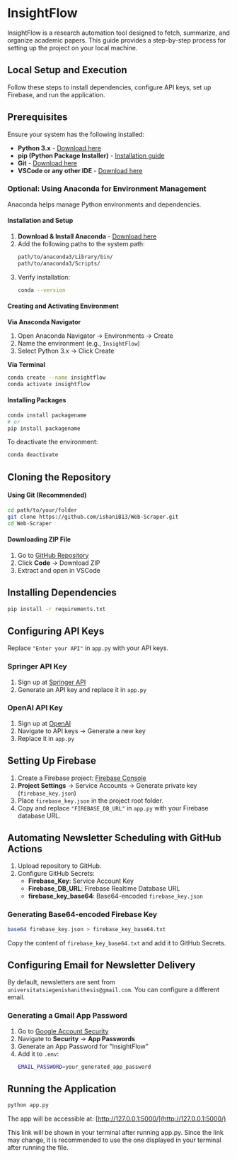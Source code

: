 # InsightFlow

InsightFlow is a research automation tool designed to fetch, summarize, and organize academic papers. This guide provides a step-by-step process for setting up the project on your local machine.

## Local Setup and Execution

Follow these steps to install dependencies, configure API keys, set up Firebase, and run the application.

## Prerequisites

Ensure your system has the following installed:

- **Python 3.x** - [Download here](https://www.python.org/downloads/)
- **pip (Python Package Installer)** - [Installation guide](https://pip.pypa.io/en/stable/installation/)
- **Git** - [Download here](https://git-scm.com/downloads)
- **VSCode or any other IDE** - [Download here](https://code.visualstudio.com/download)

### Optional: Using Anaconda for Environment Management

Anaconda helps manage Python environments and dependencies.

#### Installation and Setup

1. **Download & Install Anaconda** - [Download here](https://www.anaconda.com/download/)
2. Add the following paths to the system path:
   ```sh
   path/to/anaconda3/Library/bin/
   path/to/anaconda3/Scripts/
   ```
3. Verify installation:
   ```sh
   conda --version
   ```

#### Creating and Activating Environment

**Via Anaconda Navigator**
1. Open Anaconda Navigator → Environments → Create
2. Name the environment (e.g., `InsightFlow`)
3. Select Python 3.x → Click Create

**Via Terminal**
```sh
conda create --name insightflow
conda activate insightflow
```

#### Installing Packages
```sh
conda install packagename
# or
pip install packagename
```

To deactivate the environment:
```sh
conda deactivate
```

## Cloning the Repository

#### Using Git (Recommended)
```sh
cd path/to/your/folder
git clone https://github.com/ishaniB13/Web-Scraper.git
cd Web-Scraper
```

#### Downloading ZIP File
1. Go to [GitHub Repository](https://github.com/ishaniB13/Web-Scraper)
2. Click **Code** → Download ZIP
3. Extract and open in VSCode

## Installing Dependencies
```sh
pip install -r requirements.txt
```

## Configuring API Keys
Replace `"Enter your API"` in `app.py` with your API keys.

### Springer API Key
1. Sign up at [Springer API](https://dev.springernature.com/)
2. Generate an API key and replace it in `app.py`

### OpenAI API Key
1. Sign up at [OpenAI](https://platform.openai.com/signup/)
2. Navigate to API keys → Generate a new key
3. Replace it in `app.py`

## Setting Up Firebase

1. Create a Firebase project: [Firebase Console](https://console.firebase.google.com/)
2. **Project Settings** → Service Accounts → Generate private key (`firebase_key.json`)
3. Place `firebase_key.json` in the project root folder.
4. Copy and replace `"FIREBASE_DB_URL"` in `app.py` with your Firebase database URL.

## Automating Newsletter Scheduling with GitHub Actions

1. Upload repository to GitHub.
2. Configure GitHub Secrets:
   - **Firebase_Key**: Service Account Key
   - **Firebase_DB_URL**: Firebase Realtime Database URL
   - **firebase_key_base64**: Base64-encoded `firebase_key.json`

### Generating Base64-encoded Firebase Key
```sh
base64 firebase_key.json > firebase_key_base64.txt
```
Copy the content of `firebase_key_base64.txt` and add it to GitHub Secrets.

## Configuring Email for Newsletter Delivery

By default, newsletters are sent from `universitatsiegenishanithesis@gmail.com`. You can configure a different email.

### Generating a Gmail App Password
1. Go to [Google Account Security](https://myaccount.google.com/)
2. Navigate to **Security** → **App Passwords**
3. Generate an App Password for "InsightFlow"
4. Add it to `.env`:
   ```sh
   EMAIL_PASSWORD=your_generated_app_password
   ```

## Running the Application
```sh
python app.py
```

The app will be accessible at:
[http://127.0.0.1:5000/](http://127.0.0.1:5000/) 


This link will be shown in your terminal after running app.py. Since the link may change, it is recommended to use the one displayed in your terminal after running the file.
